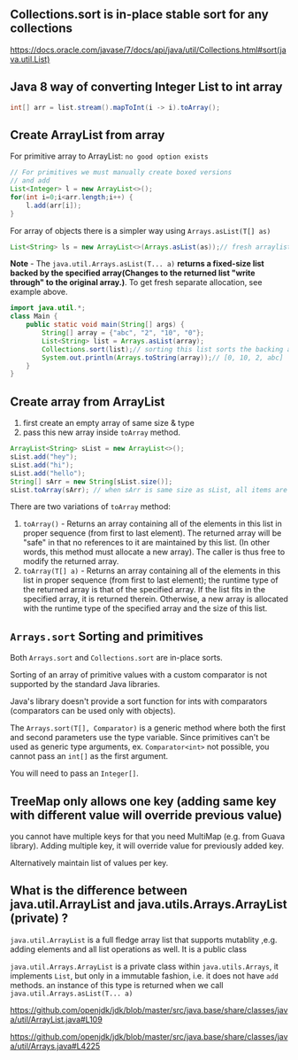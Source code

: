 
## Collections.sort is in-place stable sort for any collections

https://docs.oracle.com/javase/7/docs/api/java/util/Collections.html#sort(java.util.List)

## Java 8 way of converting Integer List to int array

```java
int[] arr = list.stream().mapToInt(i -> i).toArray();
```

## Create ArrayList from array

For primitive array to ArrayList: `no good option exists`
```java
// For primitives we must manually create boxed versions
// and add
List<Integer> l = new ArrayList<>();
for(int i=0;i<arr.length;i++) {
	l.add(arr[i]);
}
```

For array of objects there is a simpler way using `Arrays.asList(T[] as)`
```java
List<String> ls = new ArrayList<>(Arrays.asList(as));// fresh arraylist with contents copied from passed in array
```

**Note** - The `java.util.Arrays.asList(T... a)` **returns a fixed-size list backed by the specified array(Changes to the returned list "write through" to the original array.)**. To get fresh separate allocation, see example above. 

```java
import java.util.*;
class Main {
	public static void main(String[] args) {
		String[] array = {"abc", "2", "10", "0"};
		List<String> list = Arrays.asList(array);
		Collections.sort(list);// sorting this list sorts the backing array
		System.out.println(Arrays.toString(array));// [0, 10, 2, abc]
	}
}
```

## Create array from ArrayList

1. first create an empty array of same size & type
2. pass this new array inside `toArray` method.

```java
ArrayList<String> sList = new ArrayList<>();
sList.add("hey");
sList.add("hi");
sList.add("hello");
String[] sArr = new String[sList.size()];
sList.toArray(sArr); // when sArr is same size as sList, all items are copied over to sAr, the passed arr is also used for type inference
```

There are two variations of `toArray` method:
1. `toArray()` - Returns an array containing all of the elements in this list in proper sequence (from first to last element). The returned array will be "safe" in that no references to it are maintained by this list. (In other words, this method must allocate a new array). The caller is thus free to modify the returned array.
2. `toArray(T[] a)` - Returns an array containing all of the elements in this list in proper sequence (from first to last element); the runtime type of the returned array is that of the specified array. If the list fits in the specified array, it is returned therein. Otherwise, a new array is allocated with the runtime type of the specified array and the size of this list.



## `Arrays.sort` Sorting and primitives

Both `Arrays.sort` and `Collections.sort` are in-place sorts.

Sorting of an array of primitive values with a custom comparator is not supported by the standard Java libraries.

Java's library doesn't provide a sort function for ints with comparators (comparators can be used only with objects).

The `Arrays.sort(T[], Comparator)` is a generic method where both the first and second parameters use the type variable. Since primitives can't be used as generic type arguments, ex. `Comparator<int>` not possible, you cannot pass an `int[]` as the first argument.

You will need to pass an `Integer[]`.


## TreeMap only allows one key (adding same key with different value will override previous value)

you cannot have multiple keys for that you need MultiMap (e.g. from Guava library).
Adding multiple key, it will override value for previously added key.

Alternatively maintain list of values per key.


## What is the difference between java.util.ArrayList and java.utils.Arrays.ArrayList (private) ?

`java.util.ArrayList` is a full fledge array list that supports mutablity ,e.g. adding elements and all list operations as well. It is a public class

`java.util.Arrays.ArrayList` is a private class within `java.utils.Arrays`, it implements `List`, but only in a immutable fashion, i.e. it does not have `add` methods. an instance of this type is returned when we call `java.util.Arrays.asList(T... a)`

https://github.com/openjdk/jdk/blob/master/src/java.base/share/classes/java/util/ArrayList.java#L109

https://github.com/openjdk/jdk/blob/master/src/java.base/share/classes/java/util/Arrays.java#L4225